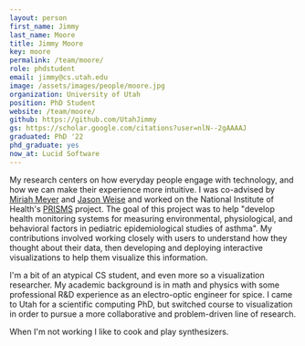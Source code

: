 ```yaml
---
layout: person
first_name: Jimmy
last_name: Moore
title: Jimmy Moore
key: moore
permalink: /team/moore/
role: phdstudent
email: jimmy@cs.utah.edu
image: /assets/images/people/moore.jpg
organization: University of Utah
position: PhD Student
website: /team/moore/
github: https://github.com/UtahJimmy
gs: https://scholar.google.com/citations?user=nlN--2gAAAAJ
graduated: PhD '22
phd_graduate: yes
now_at: Lucid Software
---
```


My research centers on how everyday people engage with technology, and how we can make their experience more intuitive.  I was co-advised by [Miriah Meyer](http://www.cs.utah.edu/~miriah/) and [Jason Weise](https://www.cs.utah.edu/~wiese/) and worked on the National Institute of Health's [PRISMS](https://www.nibib.nih.gov/research-funding/prisms) project.  The goal of this project was to help "develop health monitoring systems for measuring environmental, physiological, and behavioral factors in pediatric epidemiological studies of asthma".  My contributions involved working closely with users to understand how they thought about their data, then developing and deploying interactive visualizations to help them visualize this information.

I'm a bit of an atypical CS student, and even more so a visualization researcher.  My academic background is in math and physics with some professional R&D experience as an electro-optic engineer for spice. I came to Utah for a scientific computing PhD, but switched course to visualization in order to pursue a more collaborative and problem-driven line of research.

When I'm not working I like to cook and play synthesizers.
